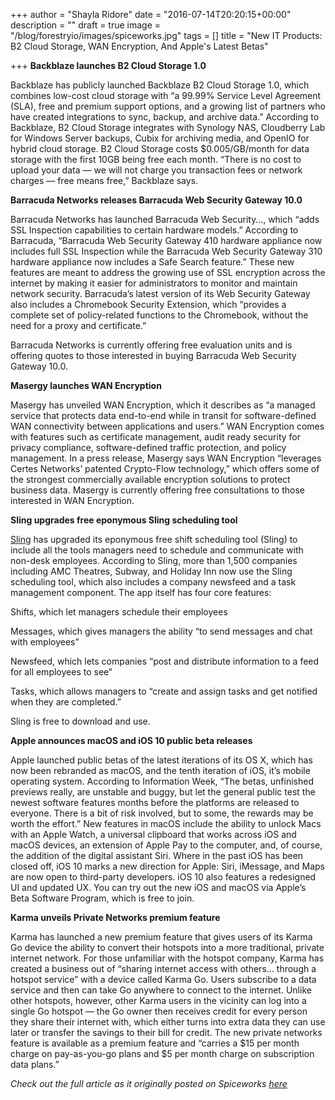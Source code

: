 +++
author = "Shayla Ridore"
date = "2016-07-14T20:20:15+00:00"
description = ""
draft = true
image = "/blog/forestryio/images/spiceworks.jpg"
tags = []
title = "New IT Products: B2 Cloud Storage, WAN Encryption, And Apple's Latest Betas"

+++
**Backblaze launches B2 Cloud Storage 1.0**

Backblaze has publicly launched Backblaze B2 Cloud Storage 1.0, which combines low-cost cloud storage with “a 99.99% Service Level Agreement (SLA), free and premium support options, and a growing list of partners who have created integrations to sync, backup, and archive data.” According to Backblaze, B2 Cloud Storage integrates with Synology NAS, Cloudberry Lab for Windows Server backups, Cubix for archiving media, and OpenIO for hybrid cloud storage. B2 Cloud Storage costs $0.005/GB/month for data storage with the first 10GB being free each month. “There is no cost to upload your data — we will not charge you transaction fees or network charges — free means free,” Backblaze says.

**Barracuda Networks releases Barracuda Web Security Gateway 10.0**

Barracuda Networks has launched Barracuda Web Security…, which “adds SSL Inspection capabilities to certain hardware models.” According to Barracuda, “Barracuda Web Security Gateway 410 hardware appliance now includes full SSL Inspection while the Barracuda Web Security Gateway 310 hardware appliance now includes a Safe Search feature.” These new features are meant to address the growing use of SSL encryption across the internet by making it easier for administrators to monitor and maintain network security. Barracuda’s latest version of its Web Security Gateway also includes a Chromebook Security Extension, which “provides a complete set of policy-related functions to the Chromebook, without the need for a proxy and certificate.”

Barracuda Networks is currently offering free evaluation units and is offering quotes to those interested in buying Barracuda Web Security Gateway 10.0.

**Masergy launches WAN Encryption**

Masergy has unveiled WAN Encryption, which it describes as “a managed service that protects data end-to-end while in transit for software-defined WAN connectivity between applications and users.” WAN Encryption comes with features such as certificate management, audit ready security for privacy compliance, software-defined traffic protection, and policy management. In a press release, Masergy says WAN Encryption “leverages Certes Networks’ patented Crypto-Flow technology,” which offers some of the strongest commercially available encryption solutions to protect business data. Masergy is currently offering free consultations to those interested in WAN Encryption.

**Sling upgrades free eponymous Sling scheduling tool**

[Sling](https://getsling.com) has upgraded its eponymous free shift scheduling tool (Sling) to include all the tools managers need to schedule and communicate with non-desk employees. According to Sling, more than 1,500 companies including AMC Theatres, Subway, and Holiday Inn now use the Sling scheduling tool, which also includes a company newsfeed and a task management component. The app itself has four core features:

Shifts, which let managers schedule their employees

Messages, which gives managers the ability “to send messages and chat with employees”

Newsfeed, which lets companies “post and distribute information to a feed for all employees to see”

Tasks, which allows managers to “create and assign tasks and get notified when they are completed.”

Sling is free to download and use.

**Apple announces macOS and iOS 10 public beta releases**

Apple launched public betas of the latest iterations of its OS X, which has now been rebranded as macOS, and the tenth iteration of iOS, it’s mobile operating system. According to Information Week, “The betas, unfinished previews really, are unstable and buggy, but let the general public test the newest software features months before the platforms are released to everyone. There is a bit of risk involved, but to some, the rewards may be worth the effort.” New features in macOS include the ability to unlock Macs with an Apple Watch, a universal clipboard that works across iOS and macOS devices, an extension of Apple Pay to the computer, and, of course, the addition of the digital assistant Siri. Where in the past iOS has been closed off, iOS 10 marks a new direction for Apple: Siri, iMessage, and Maps are now open to third-party developers. iOS 10 also features a redesigned UI and updated UX. You can try out the new iOS and macOS via Apple’s Beta Software Program, which is free to join.

**Karma unveils Private Networks premium feature**

Karma has launched a new premium feature that gives users of its Karma Go device the ability to convert their hotspots into a more traditional, private internet network. For those unfamiliar with the hotspot company, Karma has created a business out of “sharing internet access with others… through a hotspot service” with a device called Karma Go. Users subscribe to a data service and then can take Go anywhere to connect to the internet. Unlike other hotspots, however, other Karma users in the vicinity can log into a single Go hotspot — the Go owner then receives credit for every person they share their internet with, which either turns into extra data they can use later or transfer the savings to their bill for credit. The new private networks feature is available as a premium feature and “carries a $15 per month charge on pay-as-you-go plans and $5 per month charge on subscription data plans.”

_Check out the full article as it originally posted on Spiceworks [here](https://community.spiceworks.com/topic/1712002-new-it-products-b2-cloud-storage-wan-encryption-and-apple-s-latest-betas)_